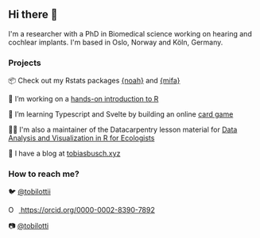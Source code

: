 ## Hi there 👋

I'm a researcher with a PhD in Biomedical science working on hearing and cochlear implants. 
I'm based in Oslo, Norway and Köln, Germany. 

### Projects

📦 Check out my Rstats packages [{noah}](https://teebusch.github.io/noah/) and [{mifa}](https://teebusch.github.io/mifa/)

📘 I’m working on a [hands-on introduction to R](https://github.com/Teebusch/r-intro)

🌱 I’m learning Typescript and Svelte by building an online [card game](https://github.com/Teebusch/nine-circles)

👷‍♂️ I'm also a maintainer of the Datacarpentry lesson material for [Data Analysis and Visualization in R for Ecologists](https://github.com/datacarpentry/R-ecology-lesson/)

📜 I have a blog at [tobiasbusch.xyz](https://tobiasbusch.xyz)

### How to reach me?

🐦 [@tobilottii](http://twitter.com/tobilottii/)  
<div itemscope itemtype="https://schema.org/Person"><a itemprop="sameAs" content="https://orcid.org/0000-0002-8390-7892" href="https://orcid.org/0000-0002-8390-7892" target="orcid.widget" rel="me noopener noreferrer" style="vertical-align:top;"><img src="https://orcid.org/sites/default/files/images/orcid_16x16.png" style="width:1em;margin-right:.5em;" alt="ORCID iD icon"> https://orcid.org/0000-0002-8390-7892</a></div>  

📷 [@tobilotti](https://www.instagram.com/tobilotti/)

<!--
**Teebusch/Teebusch** is a ✨ _special_ ✨ repository because its `README.md` (this file) appears on your GitHub profile.

Here are some ideas to get you started:

- 🔭 I’m currently working on ...
- 🌱 I’m currently learning ...
- 👯 I’m looking to collaborate on ...
- 🤔 I’m looking for help with ...
- 💬 Ask me about ...
- 📫 How to reach me: ...
- 😄 Pronouns: ...
- ⚡ Fun fact: ...
-->

